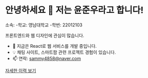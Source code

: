 # 안녕하세요 👋 저는 윤준우라고 합니다!
소속: 
-학교: 영남대학교
-학번: 22012103

프론트엔드와 웹 디자인에 관심이 많습니다.
- 🌱 지금은 React로 웹 서비스를 개발 중입니다.
- 💡 채팅 사이트, 스마트팜 관련 프로젝트 경험이 있습니다.
- 📫 연락: sammy4858@naver.com

[자세한 이력 보기](https://your-portfolio-link.com)
